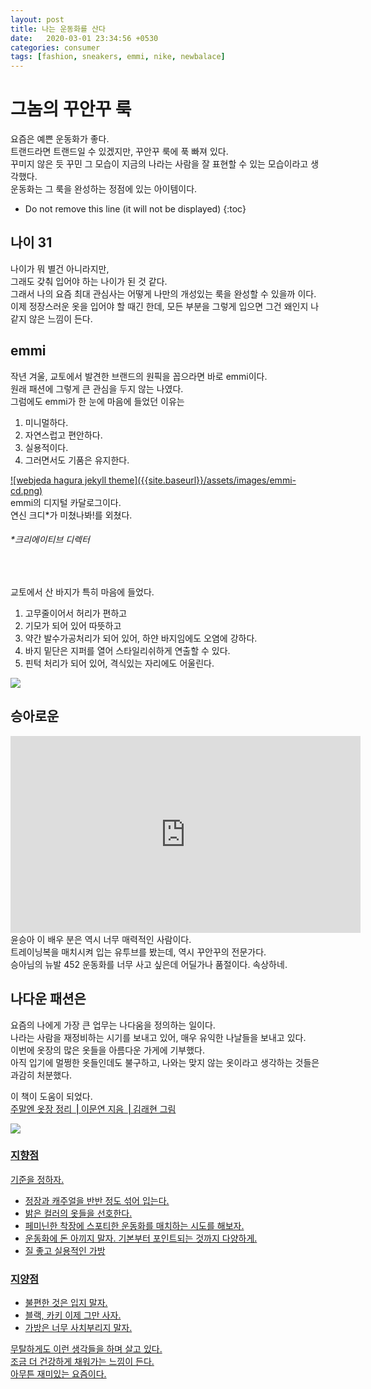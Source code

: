```yaml
---
layout: post
title: 나는 운동화를 산다 
date:   2020-03-01 23:34:56 +0530
categories: consumer
tags: [fashion, sneakers, emmi, nike, newbalace]
---
```


# 그놈의 꾸안꾸 룩
요즘은 예쁜 운동화가 좋다. <br>
트랜드라면 트랜드일 수 있겠지만, 꾸안꾸 룩에 푹 빠져 있다. <br>
꾸미지 않은 듯 꾸민 그 모습이 지금의 나라는 사람을 잘 표현할 수 있는 모습이라고 생각했다. <br>
운동화는 그 룩을 완성하는 정점에 있는 아이템이다.<br>

* Do not remove this line (it will not be displayed) 
{:toc}


## 나이 31
나이가 뭐 별건 아니라지만, <br>
그래도 갖춰 입어야 하는 나이가 된 것 같다. <br>
그래서 나의 요즘 최대 관심사는 어떻게 나만의 개성있는 룩을 완성할 수 있을까 이다. <br>
이제 정장스러운 옷을 입어야 할 때긴 한데, 모든 부분을 그렇게 입으면 그건 왜인지 나같지 않은 느낌이 든다. <br> 

## emmi
작년 겨울, 교토에서 발견한 브랜드의 원픽을 꼽으라면 바로 emmi이다.<br>
원래 패션에 그렇게 큰 관심을 두지 않는 나였다. <br>
그럼에도 emmi가 한 눈에 마음에 들었던 이유는<br>
1. 미니멀하다.<br>
2. 자연스럽고 편안하다.<br>
3. 실용적이다.<br>
4. 그러면서도 기품은 유지한다.<br>

<a href="https://emmi.jp/page/collection/2020/ss_1st/?plan=em20200205SS1st" title="emmi-cd">
![webjeda hagura jekyll theme]({{site.baseurl}}/assets/images/emmi-cd.png)</a><br>
emmi의 디지털 카달로그이다.<br>
연신 크디*가 미쳤나봐!를 외쳤다.<br>
<h6>*크리에이티브 디렉터</h6><br>


교토에서 산 바지가 특히 마음에 들었다. <br>

1. 고무줄이어서 허리가 편하고<br>
2. 기모가 되어 있어 따뜻하고<br>
3. 약간 발수가공처리가 되어 있어, 하얀 바지임에도 오염에 강하다. <br>
4. 바지 밑단은 지퍼를 열어 스타일리쉬하게 연출할 수 있다. <br>
5. 핀턱 처리가 되어 있어, 격식있는 자리에도 어울린다. <br>

<img src="https://d13bk85vz164q6.cloudfront.net/emmi/ProductSubImages/0/13WFP195020_p_03_LL.jpg" style="max-width: 40%; height: auto;">


## 승아로운
<iframe width="560" height="315" src="https://www.youtube.com/embed/9FPStSzbM3A" frameborder="0" allow="accelerometer; autoplay; encrypted-media; gyroscope; picture-in-picture" allowfullscreen></iframe>
윤승아 이 배우 분은 역시 너무 매력적인 사람이다. <br>
트레이닝복을 매치시켜 입는 유투브를 봤는데, 역시 꾸안꾸의 전문가다. <br>
승아님의 뉴발 452 운동화를 너무 사고 싶은데 어딜가나 품절이다. 속상하네.<br>
 

## 나다운 패션은

요즘의 나에게 가장 큰 업무는 나다움을 정의하는 일이다. <br>
나라는 사람을 재정비하는 시기를 보내고 있어, 매우 유익한 나날들을 보내고 있다. <br>
이번에 옷장의 많은 옷들을 아름다운 가게에 기부했다. <br>
아직 입기에 멀쩡한 옷들인데도 불구하고, 나와는 맞지 않는 옷이라고 생각하는 것들은 과감히 처분했다. <br>

이 책이 도움이 되었다.<br>
<a href="http://www.yes24.com/Product/Goods/66992512" title="주말엔 옷장 정리 ⎟ 이문연 지음 ⎟ 김래현 그림">
 주말엔 옷장 정리 ⎟ 이문연 지음 ⎟ 김래현 그림 <br>
 
<img src="http://image.yes24.com/goods/66992512/800x0" style="max-width: 40%; height: auto;"> 


### 지향점 
기준을 정하자. <br>
* 정장과 캐주얼을 반반 정도 섞어 입는다.<br>
* 밝은 컬러의 옷들을 선호한다.<br>
* 페미닌한 착장에 스포티한 운동화를 매치하는 시도를 해보자.<br>
* 운동화에 돈 아끼지 말자. 기본부터 포인트되는 것까지 다양하게.<br>
* 질 좋고 실용적인 가방<br>

### 지양점
* 불편한 것은 입지 말자.<br>
* 블랙, 카키 이제 그만 사자. <br>
* 가방은 너무 사치부리지 말자. <br>

무탈하게도 이런 생각들을 하며 살고 있다. <br>
조금 더 건강하게 채워가는 느낌이 든다. <br>
아무튼 재미있는 요즘이다.<br>

